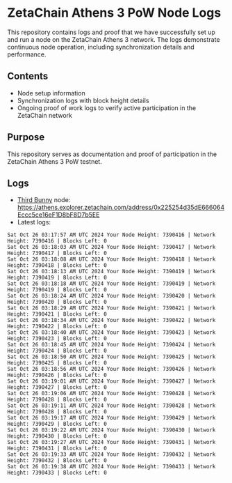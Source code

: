 # ZetaChain Athens 3 PoW Node Logs
This repository contains logs and proof that we have successfully set up and run a node on the ZetaChain Athens 3 network. The logs demonstrate continuous node operation, including synchronization details and performance.

## Contents
- Node setup information
- Synchronization logs with block height details
- Ongoing proof of work logs to verify active participation in the ZetaChain network

## Purpose
This repository serves as documentation and proof of participation in the ZetaChain Athens 3 PoW testnet.

## Logs

- [Third Bunny](https://thirdbunny.xyz/) node: https://athens.explorer.zetachain.com/address/0x225254d35dE666064Eccc5ce16eF1D8bF8D7b5EE
- Latest logs:
```
Sat Oct 26 03:17:57 AM UTC 2024 Your Node Height: 7390416 | Network Height: 7390416 | Blocks Left: 0
Sat Oct 26 03:18:03 AM UTC 2024 Your Node Height: 7390417 | Network Height: 7390417 | Blocks Left: 0
Sat Oct 26 03:18:08 AM UTC 2024 Your Node Height: 7390418 | Network Height: 7390418 | Blocks Left: 0
Sat Oct 26 03:18:13 AM UTC 2024 Your Node Height: 7390419 | Network Height: 7390419 | Blocks Left: 0
Sat Oct 26 03:18:18 AM UTC 2024 Your Node Height: 7390419 | Network Height: 7390419 | Blocks Left: 0
Sat Oct 26 03:18:24 AM UTC 2024 Your Node Height: 7390420 | Network Height: 7390420 | Blocks Left: 0
Sat Oct 26 03:18:29 AM UTC 2024 Your Node Height: 7390421 | Network Height: 7390421 | Blocks Left: 0
Sat Oct 26 03:18:34 AM UTC 2024 Your Node Height: 7390422 | Network Height: 7390422 | Blocks Left: 0
Sat Oct 26 03:18:40 AM UTC 2024 Your Node Height: 7390423 | Network Height: 7390423 | Blocks Left: 0
Sat Oct 26 03:18:45 AM UTC 2024 Your Node Height: 7390424 | Network Height: 7390424 | Blocks Left: 0
Sat Oct 26 03:18:50 AM UTC 2024 Your Node Height: 7390425 | Network Height: 7390425 | Blocks Left: 0
Sat Oct 26 03:18:56 AM UTC 2024 Your Node Height: 7390426 | Network Height: 7390426 | Blocks Left: 0
Sat Oct 26 03:19:01 AM UTC 2024 Your Node Height: 7390427 | Network Height: 7390427 | Blocks Left: 0
Sat Oct 26 03:19:06 AM UTC 2024 Your Node Height: 7390428 | Network Height: 7390428 | Blocks Left: 0
Sat Oct 26 03:19:11 AM UTC 2024 Your Node Height: 7390428 | Network Height: 7390428 | Blocks Left: 0
Sat Oct 26 03:19:17 AM UTC 2024 Your Node Height: 7390429 | Network Height: 7390429 | Blocks Left: 0
Sat Oct 26 03:19:22 AM UTC 2024 Your Node Height: 7390430 | Network Height: 7390430 | Blocks Left: 0
Sat Oct 26 03:19:27 AM UTC 2024 Your Node Height: 7390431 | Network Height: 7390431 | Blocks Left: 0
Sat Oct 26 03:19:33 AM UTC 2024 Your Node Height: 7390432 | Network Height: 7390432 | Blocks Left: 0
Sat Oct 26 03:19:38 AM UTC 2024 Your Node Height: 7390433 | Network Height: 7390433 | Blocks Left: 0
```
